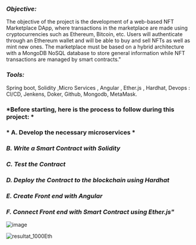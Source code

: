 ### *Objective:* 
The objective of the project is the development of a web-based NFT Marketplace DApp, where transactions in the marketplace are made using
cryptocurrencies such as Ethereum, Bitcoin, etc. 
Users will authenticate through an Ethereum wallet and will be able to buy and sell NFTs as well as mint new ones.
The marketplace must be based on a hybrid architecture with a MongoDB NoSQL database to store general information
while NFT transactions are managed by smart contracts."

### *Tools:* 
Spring boot, Solidity ,Micro Services , Angular , Ether.js , Hardhat, Devops : CI/CD,
Jenkens, Doker, Github, Mongodb, MetaMask.

### *Before starting, here is the process to follow during this project: *

### * A. Develop the necessary microservices *
### *B. Write a Smart Contract with Solidity*
### *C. Test the Contract*
### *D. Deploy the Contract to the blockchain using Hardhat*
### *E. Create Front end with Angular*
### *F. Connect Front end with Smart Contract using Ether.js"*
![image](https://user-images.githubusercontent.com/101791324/212566577-a2bf96ad-3df4-4525-840c-d0afe017ff80.png)



![resultat_1000Eth](https://user-images.githubusercontent.com/101791324/212566938-560db413-018f-4781-b0d4-31534c3edbb3.PNG)
